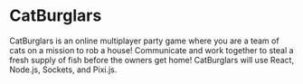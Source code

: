 # CatBurglars
CatBurglars is an online multiplayer party game where you are a team of cats on a mission to rob a house! Communicate and work together to steal a fresh supply of fish before the owners get home! CatBurglars will use React, Node.js, Sockets, and Pixi.js.
